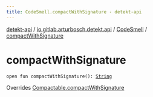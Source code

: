 ```yaml
---
title: CodeSmell.compactWithSignature - detekt-api
---
```


[detekt-api](../../index.html) / [io.gitlab.arturbosch.detekt.api](../index.html) / [CodeSmell](index.html) / [compactWithSignature](./compact-with-signature.html)

# compactWithSignature

`open fun compactWithSignature(): `[`String`](https://kotlinlang.org/api/latest/jvm/stdlib/kotlin/-string/index.html)

Overrides [Compactable.compactWithSignature](../-compactable/compact-with-signature.html)

